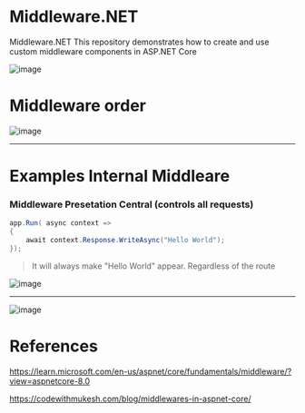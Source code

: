 # Middleware.NET
Middleware.NET This repository demonstrates how to create and use custom middleware components in ASP.NET Core

![image](https://github.com/user-attachments/assets/60c6a23a-da4d-4bb0-bff2-172afa5816fc)

# Middleware order

![image](https://github.com/user-attachments/assets/2a2ce8dd-4cff-46ce-8471-d9387987e340)

----



# Examples Internal Middleare

### Middleware Presetation Central (controls all requests)
``` csharp
app.Run( async context =>
{
    await context.Response.WriteAsync("Hello World");
});
```
> It will always make "Hello World" appear. Regardless of the route

![image](https://github.com/user-attachments/assets/55126b40-ad35-4a4c-93d3-35b6ae537464)

---

![image](https://github.com/user-attachments/assets/b82e62b3-041e-4d81-a72b-cc73d8c28f7e)



# References
https://learn.microsoft.com/en-us/aspnet/core/fundamentals/middleware/?view=aspnetcore-8.0

https://codewithmukesh.com/blog/middlewares-in-aspnet-core/
